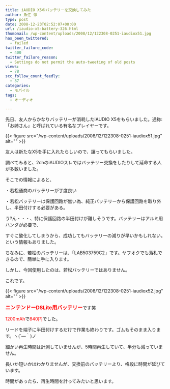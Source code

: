 ```yaml
---
title: iAUDIO X5のバッテリーを交換してみた
author: 魚住 惇
type: post
date: 2008-12-23T02:52:07+00:00
url: /iaudio-x5-battery-326.html
thumbnail: /wp-content/uploads/2008/12/122308-0251-iaudiox51.jpg
has_been_twittered:
  - failed
twitter_failure_code:
  - 400
twitter_failure_reason:
  - Settings do not permit the auto-tweeting of old posts
views:
  - 78
scc_follow_count_feedly:
  - 37
categories:
  - モバイル
tags:
  - オーディオ

---
```

先日、友人からかなりバッテリーが消耗したiAUDIO X5をもらいました。通称:「お姉さん」と呼ばれている有名なプレイヤーです。</p> 

{{< figure src="/wp-content/uploads/2008/12/122308-0251-iaudiox51.jpg" alt="" >}} 

友人は新たなX5を手に入れたらしいので、譲ってもらいました。</p> 

<!--more-->

調べてみると、2chのiAUDIOスレではバッテリー交換をしたりして延命する人が多数いました。

そこでの情報によると、

・若松通商のバッテリーが丁度良い

・若松バッテリーは保護回路が無い為、純正バッテリーから保護回路を取り外し、半田付けする必要がある。</p> 

う?ん・・・、特に保護回路の半田付けが難しそうです。バッテリーはアルミ用ハンダが必要で、

すぐに酸化してしまうから、成功してもバッテリーの減りが早いかもしれない。という情報もありました。</p> 

ちなみに、若松のバッテリーは、「LAB503759C2」です。ヤフオクでも落札できるので、簡単に手に入ります。</p> 

しかし、今回使用したのは、若松バッテリーではありません。

これです。</p> 

{{< figure src="/wp-content/uploads/2008/12/122308-0251-iaudiox52.jpg" alt="" >}} 

<span style="color: red; font-size: 12pt;"><b>ニンテンドーDSLite用バッテリー</b></span>です笑

<span style="color: red;">1200mAh</span>で<span style="color: red;">840円</span>でした。

リードを端子に半田付けするだけで作業も終わりです。ゴムもそのまま入ります。ヽ(´―｀)ノ</p> 

細かい再生時間は計測していませんが、5時間再生していて、半分も減っていません。

長いか短いかはわかりませんが、交換前のバッテリーより、格段に時間が延びています。</p> 

時間があったら、再生時間を計ってみたいと思います。
